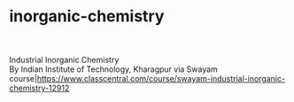 # inorganic-chemistry<br><br>

Industrial Inorganic Chemistry<br>By Indian Institute of Technology, Kharagpur via Swayam<br>course|https://www.classcentral.com/course/swayam-industrial-inorganic-chemistry-12912<br><br>
